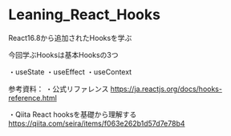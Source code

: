 # Leaning_React_Hooks

React16.8から追加されたHooksを学ぶ

今回学ぶHooksは基本Hooksの3つ

・useState
・useEffect
・useContext



参考資料：
・公式リファレンス
https://ja.reactjs.org/docs/hooks-reference.html

・Qiita
 React hooksを基礎から理解する
https://qiita.com/seira/items/f063e262b1d57d7e78b4
